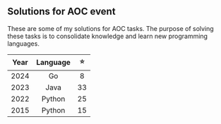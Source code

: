## Solutions for AOC event

These are some of my solutions for AOC tasks. 
The purpose of solving these tasks is to consolidate knowledge and learn new programming languages.

| Year | Language | ⭐ |
|:----:|:--------:|:---:|
| 2024 | Go       | 8   |
| 2023 | Java     | 33  |
| 2022 | Python   | 25  |
| 2015 | Python   | 15  |
